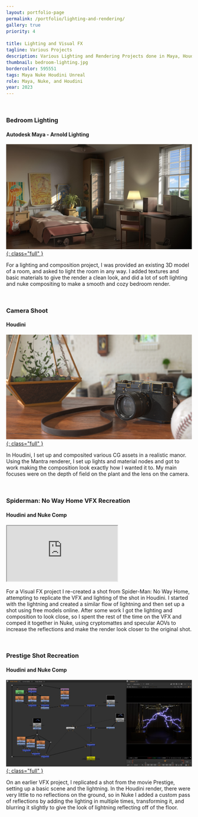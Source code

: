 ```yaml
---
layout: portfolio-page
permalink: /portfolio/lighting-and-rendering/
gallery: true
priority: 4

title: Lighting and Visual FX
tagline: Various Projects
description: Various Lighting and Rendering Projects done in Maya, Houdini, and Nuke
thumbnail: bedroom-lighting.jpg
bordercolor: 595551
tags: Maya Nuke Houdini Unreal
role: Maya, Nuke, and Houdini
year: 2023
---
```


<br>

###  Bedroom Lighting
#### Autodesk Maya - Arnold Lighting
<a href="bedroom-lighting.jpg" target="_blank">![](bedroom-lighting.jpg){: class="full" }</a>

For a lighting and composition project, I was provided an existing 3D model of a room, and asked to light the room in any way. I added textures and basic materials to give the render a clean look, and did a lot of soft lighting and nuke compositing to make a smooth and cozy bedroom render.

<br>

### Camera Shoot
#### Houdini
<a href="camera-shoot.jpg" target="_blank">![](camera-shoot.jpg){: class="full" }</a>

In Houdini, I set up and composited various CG assets in a realistic manor. Using the Mantra renderer, I set up lights and material nodes and got to work making the composition look exactly how I wanted it to. My main focuses were on the depth of field on the plant and the lens on the camera.

<br>

### Spiderman: No Way Home VFX Recreation
#### Houdini and Nuke Comp
<iframe class="full aspect16-9" src="https://www.youtube.com/embed/I4qBPPt2_6M?autoplay=1&mute=1&loop=1&list=PLRNKKzTiLuHTs8TA5Axug4cdoWctY6-OQ" allowfullscreen></iframe>

For a Visual FX project I re-created a shot from Spider-Man: No Way Home, attempting to replicate the VFX and lighting of the shot in Houdini. I started with the lightning and created a similar flow of lightning and then set up a shot using free models online. After some work I got the lighting and composition to look close, so I spent the rest of the time on the VFX and comped it together in Nuke, using cryptomattes and specular AOVs to increase the reflections and make the render look closer to the original shot.

<br>

### Prestige Shot Recreation
#### Houdini and Nuke Comp
<a href="nuke-prestige-comp.jpg" target="_blank">![](nuke-prestige-comp.jpg){: class="full" }</a>

On an earlier VFX project, I replicated a shot from the movie Prestige, setting up a basic scene and the lightning. In the Houdini render, there were very little to no reflections on the ground, so in Nuke I added a custom pass of reflections by adding the lighting in multiple times, transforming it, and blurring it slightly to give the look of lightning reflecting off of the floor.
